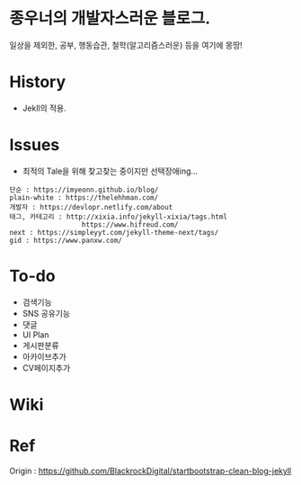 # 종우너의 개발자스러운 블로그.
 일상을 제외한, 공부, 행동습관, 철학(알고리즘스러운) 등을 여기에 몽땅! 
<br>
# History
- Jekll의 적용.

# Issues
- 최적의 Tale을 위해 찾고찾는 중이지만 선택장애ing...
```
단순 : https://imyeonn.github.io/blog/
plain-white : https://thelehhman.com/
개발자 : https://devlopr.netlify.com/about
태그, 카테고리 : http://xixia.info/jekyll-xixia/tags.html
	              https://www.hifreud.com/
next : https://simpleyyt.com/jekyll-theme-next/tags/
gid : https://www.panxw.com/
```

# To-do
- 검색기능
- SNS 공유기능
- 댓글
- UI Plan
- 게시판분류
- 아카이브추가
- CV페이지추가
 

# Wiki

# Ref
Origin : https://github.com/BlackrockDigital/startbootstrap-clean-blog-jekyll
